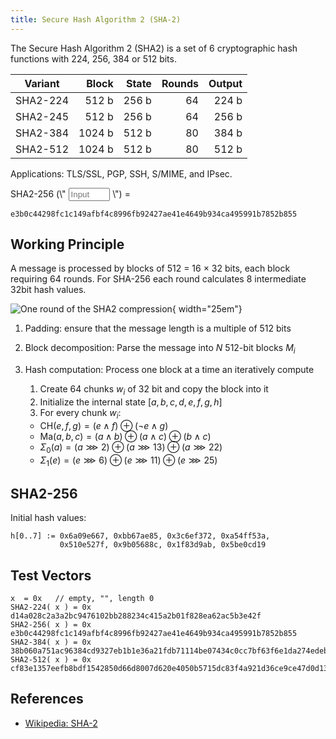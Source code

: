 ```yaml
---
title: Secure Hash Algorithm 2 (SHA-2)
---
```

The Secure Hash Algorithm 2 (SHA2) is a set of 6 cryptographic hash functions with 224, 256, 384 or 512 bits.

| Variant  | Block  | State | Rounds |  Output |
|----------|-------:|------:|-------:|--------:|
| SHA2-224 |  512 b | 256 b |   64   |  224 b  |
| SHA2-245 |  512 b | 256 b |   64   |  256 b  |
| SHA2-384 | 1024 b | 512 b |   80   |  384 b  |
| SHA2-512 | 1024 b | 512 b |   80   |  512 b  |

Applications: TLS/SSL, PGP, SSH, S/MIME, and IPsec.


<div class="row" markdown>
<div class="col-md-auto pr-0" markdown>
SHA2-256 (\" <input id="number-input" style="width: 5em;" oninput="calcSHA(this)" placeholder="Input" value=""> \") =
</div>
<div class="col pl-0" markdown>
<p><code id="SHA2_out">e3b0c44298fc1c149afbf4c8996fb92427ae41e4649b934ca495991b7852b855</code></p>
</div>
</div>



## Working Principle
A message is processed by blocks of 512 = 16 × 32 bits, each block requiring 64 rounds. For SHA-256 each round calculates 8 intermediate 32bit hash values.


![One round of the SHA2 compression](hash_sha2.svg){ width="25em"}



1. Padding: ensure that the message length is a multiple of 512 bits

1. Block decomposition: Parse the message into $N$ 512-bit blocks $M_i$

1. Hash computation: Process one block at a time an iteratively compute

	1. Create 64 chunks $w_i$ of 32 bit and copy the block into it
	2. Initialize the internal state $[a, b, c, d, e, f, g, h]$
	2. For every chunk $w_i$:
	  * $\text{CH}( e, f, g ) = (e \land f) \oplus (\neg e \land g)$
      * $\text{Ma}( a, b, c) = (a \land b) \oplus (a \land c) \oplus ( b \land c)$
      * $\Sigma_{0}(a) = (a \ggg 2) \oplus (a \ggg 13) \oplus (a \ggg  22)$
      * $\Sigma_{1}(e) = (e \ggg 6) \oplus (e \ggg 11) \oplus (e \ggg  25)$


<!-- 	$$H_i = H_{i-1} + C(M_i)$$
	where $C$ is the compression function
	Six logical functions are used in SHA-256.
 -->

## SHA2-256

Initial hash values:
```
h[0..7] := 0x6a09e667, 0xbb67ae85, 0x3c6ef372, 0xa54ff53a,
           0x510e527f, 0x9b05688c, 0x1f83d9ab, 0x5be0cd19

```


## Test Vectors
```
x  = 0x   // empty, "", length 0
SHA2-224( x ) = 0x d14a028c2a3a2bc9476102bb288234c415a2b01f828ea62ac5b3e42f
SHA2-256( x ) = 0x e3b0c44298fc1c149afbf4c8996fb92427ae41e4649b934ca495991b7852b855
SHA2-384( x ) = 0x
38b060a751ac96384cd9327eb1b1e36a21fdb71114be07434c0cc7bf63f6e1da274edebfe76f65fbd51ad2f14898b95b
SHA2-512( x ) = 0x
cf83e1357eefb8bdf1542850d66d8007d620e4050b5715dc83f4a921d36ce9ce47d0d13c5d85f2b0ff8318d2877eec2f63b931bd47417a81a538327af927da3e

```


## References
* [Wikipedia: SHA-2](https://en.wikipedia.org/wiki/SHA-2)


<script type="text/javascript" src="http://cdn.jsdelivr.net/gh/emn178/js-sha256/build/sha256.min.js"></script>
<script type="text/javascript">
function calcSHA( text ){
	document.getElementById('SHA2_out').textContent = sha256( text.value );
}
</script>
